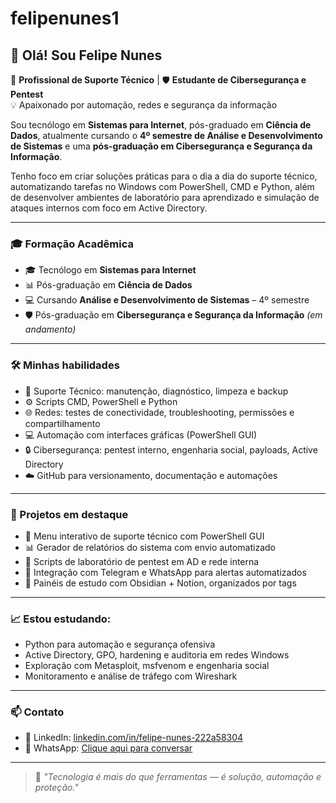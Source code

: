 # felipenunes1
## 👋 Olá! Sou Felipe Nunes

🔧 **Profissional de Suporte Técnico** | 🛡️ **Estudante de Cibersegurança e Pentest**  
💡 Apaixonado por automação, redes e segurança da informação

Sou tecnólogo em **Sistemas para Internet**, pós-graduado em **Ciência de Dados**, atualmente cursando o **4º semestre de Análise e Desenvolvimento de Sistemas** e uma **pós-graduação em Cibersegurança e Segurança da Informação**.

Tenho foco em criar soluções práticas para o dia a dia do suporte técnico, automatizando tarefas no Windows com PowerShell, CMD e Python, além de desenvolver ambientes de laboratório para aprendizado e simulação de ataques internos com foco em Active Directory.

---

### 🎓 Formação Acadêmica
- 🎓 Tecnólogo em **Sistemas para Internet**
- 📊 Pós-graduação em **Ciência de Dados**
- 💻 Cursando **Análise e Desenvolvimento de Sistemas** – 4º semestre
- 🛡️ Pós-graduação em **Cibersegurança e Segurança da Informação** *(em andamento)*

---

### 🛠️ Minhas habilidades
- 📂 Suporte Técnico: manutenção, diagnóstico, limpeza e backup
- ⚙️ Scripts CMD, PowerShell e Python
- 🌐 Redes: testes de conectividade, troubleshooting, permissões e compartilhamento
- 💻 Automação com interfaces gráficas (PowerShell GUI)
- 🔒 Cibersegurança: pentest interno, engenharia social, payloads, Active Directory
- ☁️ GitHub para versionamento, documentação e automações

---

### 🚀 Projetos em destaque
- 🧰 Menu interativo de suporte técnico com PowerShell GUI
- 📊 Gerador de relatórios do sistema com envio automatizado
- 🧪 Scripts de laboratório de pentest em AD e rede interna
- 💬 Integração com Telegram e WhatsApp para alertas automatizados
- 📁 Painéis de estudo com Obsidian + Notion, organizados por tags

---

### 📈 Estou estudando:
- Python para automação e segurança ofensiva
- Active Directory, GPO, hardening e auditoria em redes Windows
- Exploração com Metasploit, msfvenom e engenharia social
- Monitoramento e análise de tráfego com Wireshark

---

### 📫 Contato
- 📎 LinkedIn: [linkedin.com/in/felipe-nunes-222a58304](https://www.linkedin.com/in/felipe-nunes-222a58304/)
- 📱 WhatsApp: [Clique aqui para conversar](https://wa.me/5511994444752)

---

> 🎯 *"Tecnologia é mais do que ferramentas — é solução, automação e proteção."*

